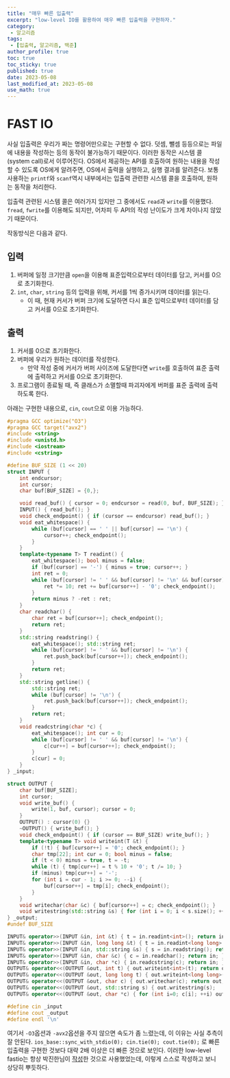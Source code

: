 ```yaml
---
title: "매우 빠른 입출력"
excerpt: "low-level IO를 활용하여 매우 빠른 입출력을 구현하자."
category: 
 - 알고리즘
tags:
 - [입출력, 알고리즘, 백준]
author_profile: true
toc: true
toc_sticky: true
published: true
date: 2023-05-08
last_modified_at: 2023-05-08
use_math: true
---
```


# FAST IO

사실 입출력은 우리가 짜는 명령어만으로는 구현할 수 없다. 덧셈, 뺄셈 등등으로는 파일에 내용을 작성하는 등의 동작이 불가능하기 때문이다. 이러한 동작은 시스템 콜(system call)로서 이루어진다. OS에서 제공하는 API를 호출하여 원하는 내용을 작성할 수 있도록 OS에게 알려주면, OS에서 출력을 실행하고, 실행 결과를 알려준다. 보통 사용하는 `printf`와 `scanf`역시 내부에서는 입출력 관련한 시스템 콜을 호출하여, 원하는 동작을 처리한다.

입출력 관련된 시스템 콜은 여러가지 있지만 그 중에서도 `read`과 `write`를 이용했다. `fread`, `fwrite`를 이용해도 되지만, 어차피 두 API의 작성 난이도가 크게 차이나지 않았기 때문이다. 

작동방식은 다음과 같다.

## 입력

1. 버퍼에 일정 크기만큼 `open`을 이용해 표준입력으로부터 데이터를 담고, 커서를 0으로 초기화한다.
2. `int`, `char`, `string` 등의 입력을 위해, 커서를 1씩 증가시키며 데이터를 읽는다.
    - 이 때, 현재 커서가 버퍼 크기에 도달하면 다시 표준 입력으로부터 데이터를 담고 커서를 0으로 초기화한다.

## 출력

1. 커서를 0으로 초기화한다.
2. 버퍼에 우리가 원하는 데이터를 작성한다.
    - 만약 작성 중에 커서가 버퍼 사이즈에 도달한다면 `write`를 호출하여 표준 출력에 출력하고 커서를 0으로 초기화한다.
3. 프로그램이 종료될 때, 즉 클래스가 소멸할때 파괴자에게 버퍼를 표준 출력에 출력하도록 한다.

아래는 구현한 내용으로, `cin`, `cout`으로 이용 가능하다. 

```cpp
#pragma GCC optimize("O3")
#pragma GCC target("avx2")
#include <string>
#include <unistd.h>
#include <iostream>
#include <cstring>

#define BUF_SIZE (1 << 20)
struct INPUT {
	int endcursor;
	int cursor;
	char buf[BUF_SIZE] = {0,};

	void read_buf() { cursor = 0; endcursor = read(0, buf, BUF_SIZE); }
	INPUT() { read_buf(); }
	void check_endpoint() { if (cursor == endcursor) read_buf(); }
	void eat_whitespace() { 
		while (buf[cursor] == ' ' || buf[cursor] == '\n') {
			cursor++; check_endpoint();
		}
	}
	template<typename T> T readint() {
		eat_whitespace(); bool minus = false;
		if (buf[cursor] == '-') { minus = true; cursor++; }
		int ret = 0;
		while (buf[cursor] != ' ' && buf[cursor] != '\n' && buf[cursor] != 0) {
			ret *= 10; ret += buf[cursor++] - '0'; check_endpoint();
		}
		return minus ? -ret : ret;
	}
	char readchar() {
		char ret = buf[cursor++]; check_endpoint();
		return ret;
	}
	std::string readstring() {
		eat_whitespace(); std::string ret;
		while (buf[cursor] != ' ' && buf[cursor] != '\n') {
			ret.push_back(buf[cursor++]); check_endpoint();
		}
		return ret;
	}
    std::string getline() {
        std::string ret;
        while (buf[cursor] != '\n') {
            ret.push_back(buf[cursor++]); check_endpoint();
        }
        return ret;
    }
	void readcstring(char *c) {
		eat_whitespace(); int cur = 0;
		while (buf[cursor] != ' ' && buf[cursor] != '\n') {
			c[cur++] = buf[cursor++]; check_endpoint();
		}
		c[cur] = 0;
	}
} _input;

struct OUTPUT {
	char buf[BUF_SIZE];
	int cursor;	
	void write_buf() {
		write(1, buf, cursor); cursor = 0;
	}
	OUTPUT() : cursor(0) {}
	~OUTPUT() { write_buf(); }
	void check_endpoint() { if (cursor == BUF_SIZE) write_buf(); }
	template<typename T> void writeint(T &t) {
        if (!t) { buf[cursor++] = '0'; check_endpoint(); }
		char tmp[22]; int cur = 0; bool minus = false;
        if (t < 0) minus = true, t = -t;
		while (t) { tmp[cur++] = t % 10 + '0'; t /= 10; }
		if (minus) tmp[cur++] = '-';
		for (int i = cur - 1; i >= 0; --i) { 
            buf[cursor++] = tmp[i]; check_endpoint(); 
        }
	}
	void writechar(char &c) { buf[cursor++] = c; check_endpoint(); }
	void writestring(std::string &s) { for (int i = 0; i < s.size(); ++i) { buf[cursor++] = s[i]; check_endpoint();} }
} _output;
#undef BUF_SIZE

INPUT& operator>>(INPUT &in, int &t) { t = in.readint<int>(); return in; }
INPUT& operator>>(INPUT &in, long long &t) { t = in.readint<long long>(); return in; }
INPUT& operator>>(INPUT &in, std::string &s) { s = in.readstring(); return in; }
INPUT& operator>>(INPUT &in, char &c) { c = in.readchar(); return in; }
INPUT& operator>>(INPUT &in, char *c) { in.readcstring(c); return in; }
OUTPUT& operator<<(OUTPUT &out, int t) { out.writeint<int>(t); return out; }
OUTPUT& operator<<(OUTPUT &out, long long t) { out.writeint<long long>(t); return out; }
OUTPUT& operator<<(OUTPUT &out, char c) { out.writechar(c); return out; }
OUTPUT& operator<<(OUTPUT &out, std::string s) { out.writestring(s);	return out; }
OUTPUT& operator<<(OUTPUT &out, char *c) { for (int i=0; c[i]; ++i) out.writechar(c[i]); return out; }

#define cin _input
#define cout _output
#define endl '\n'
```

여기서 `-O3`옵션과 `-avx2`옵션을 주지 않으면 속도가 좀 느렸는데, 이 이유는 사실 추측이 잘 안된다. `ios_base::sync_with_stdio(0); cin.tie(0); cout.tie(0);` 로 빠른 입출력을 구현한 것보다 대략 2배 이상은 더 빠른 것으로 보인다. 이러한 low-level fastio는 항상 박진한님이 [작성](https://www.acmicpc.net/blog/view/105)한 것으로 사용했었는데, 이렇게 스스로 작성하고 보니 상당히 뿌듯하다. 


